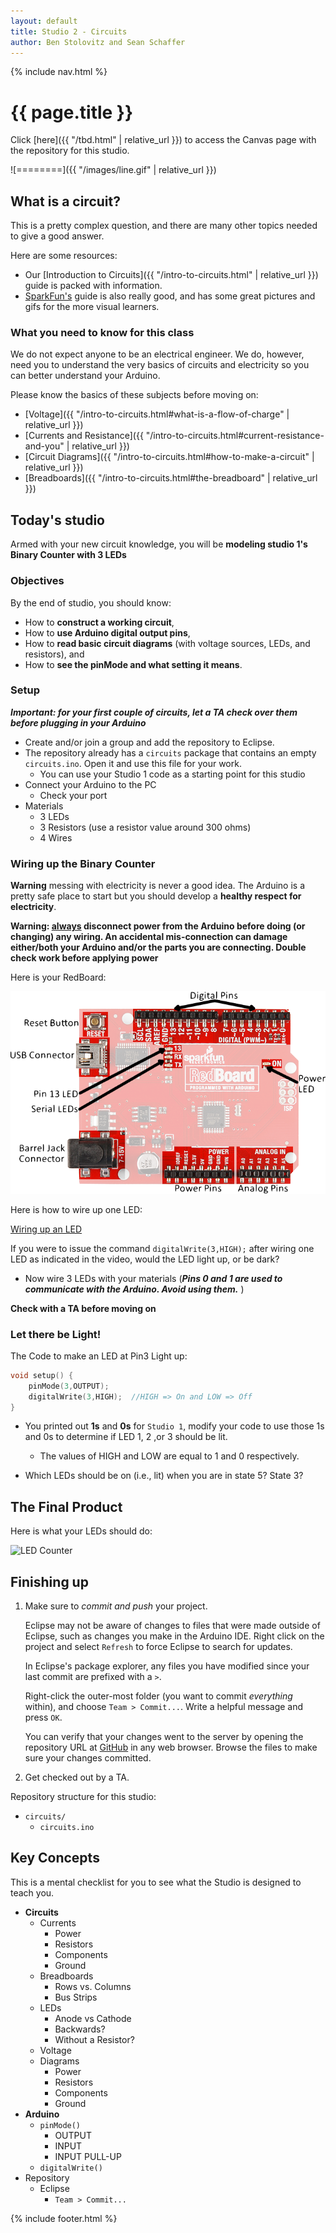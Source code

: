```yaml
---
layout: default
title: Studio 2 - Circuits
author: Ben Stolovitz and Sean Schaffer 
---
```

{% include nav.html %}

# {{ page.title }}

Click [here]({{ "/tbd.html" | relative_url }}) to access the Canvas page with the repository for this studio.


![========]({{ "/images/line.gif" | relative_url }})

## What is a circuit?

This is a pretty complex question, and there are many other topics needed to give a good answer. 

Here are some resources:

- Our [Introduction to Circuits]({{ "/intro-to-circuits.html" | relative_url }}) guide is packed with information. 
- [SparkFun's](https://learn.sparkfun.com/tutorials/voltage-current-resistance-and-ohms-law) guide is also really good, and has some great pictures and gifs for the more visual learners.

### What you need to know for this class

We do not expect anyone to be an electrical engineer. We do, however, need you to understand the very basics of circuits and electricity so you can better understand your Arduino.

Please know the basics of these subjects before moving on:

- [Voltage]({{ "/intro-to-circuits.html#what-is-a-flow-of-charge" | relative_url }})
- [Currents and Resistance]({{ "/intro-to-circuits.html#current-resistance-and-you" | relative_url }})
- [Circuit Diagrams]({{ "/intro-to-circuits.html#how-to-make-a-circuit" | relative_url }})
- [Breadboards]({{ "/intro-to-circuits.html#the-breadboard" | relative_url }})

## Today's studio

Armed with your new circuit knowledge, you will be **modeling studio 1's Binary Counter with 3 LEDs**

### Objectives

By the end of studio, you should know:
- How to **construct a working circuit**,
- How to **use Arduino digital output pins**,
- How to **read basic circuit diagrams** (with voltage sources, LEDs, and resistors), and
- How to **see the pinMode and what setting it means**.

### Setup 

***Important: for your first couple of circuits, let a TA check over them before plugging in your Arduino***

- Create and/or join a group and add the repository to Eclipse.
- The repository already has a `circuits` package that contains an empty `circuits.ino`.  Open it and use this file for your work.
	- You can use your Studio 1 code as a starting point for this studio
- Connect your Arduino to the PC
	- Check your port
- Materials
	- 3 LEDs
	- 3 Resistors (use a resistor value around 300 ohms)
	- 4 Wires

### Wiring up the Binary Counter

**Warning** messing with electricity is never a good idea. The Arduino is a pretty safe place to start but you should develop a **healthy respect for electricity**. 

**Warning:  <u>always</u> disconnect power from the Arduino before doing (or changing) any wiring.  An accidental mis-connection can damage either/both your Arduino and/or the parts you are connecting.  Double check work before applying power**

Here is your RedBoard:

![Source: learn.sparkfun.com/tutorials/redboard-hookup-guide](RedBoard.png)

Here is how to wire up one LED:
 
[Wiring up an LED](https://wustl.box.com/s/0uunhcsczx7xz12huyzuw31vcili8hwi)

If you were to issue the command `digitalWrite(3,HIGH);` after wiring one LED as indicated in the video, would the LED light up, or be dark?

- Now wire 3 LEDs with your materials (***Pins 0 and 1 are used to communicate with the Arduino.  Avoid using them.*** )

**Check with a TA before moving on**

### Let there be Light!
 
The Code to make an LED at Pin3 Light up:

~~~ c
void setup() {
	pinMode(3,OUTPUT);
	digitalWrite(3,HIGH);  //HIGH => On and LOW => Off
}
~~~ 

- You printed out **1s** and **0s** for `Studio 1`, modify your code to use those 1s and 0s to determine if LED 1, 2 ,or 3 should be lit.
	- The values of HIGH and LOW are equal to 1 and 0 respectively.   

- Which LEDs should be on (i.e., lit) when you are in state 5? State 3?

## The Final Product

Here is what your LEDs should do:

![LED Counter](LED.gif)

## Finishing up

1. Make sure to *commit and push* your project.

	Eclipse may not be aware of changes to files that were made outside of Eclipse, such as changes you make in the Arduino IDE.  Right click on the project and select `Refresh` to force Eclipse to search for updates. 

	In Eclipse's package explorer, any files you have modified since your last commit are prefixed with a `>`. 
	
	Right-click the outer-most folder (you want to commit *everything* within), and choose `Team > Commit...`. Write a helpful message and press `OK`.
	
	You can verify that your changes went to the server by opening the repository URL at [GitHub](http://github.com) in any web browser.  Browse the files to make sure your changes committed.

2. Get checked out by a TA.

Repository structure for this studio:

- `circuits/`
  - `circuits.ino`

## Key Concepts

This is a mental checklist for you to see what the Studio is designed to teach you.

- **Circuits**
	- Currents
		- Power
		- Resistors
		- Components
		- Ground
	- Breadboards
		- Rows vs. Columns 
		- Bus Strips
	- LEDs
		- Anode vs Cathode
		- Backwards?
		- Without a Resistor?
    - Voltage
	- Diagrams
		- Power
		- Resistors
		- Components
		- Ground 
- **Arduino**
	- `pinMode()`
		- OUTPUT
		- INPUT
		- INPUT PULL-UP
	- `digitalWrite()`
- Repository 
	- Eclipse 
		- `Team > Commit...` 

{% include footer.html %}
